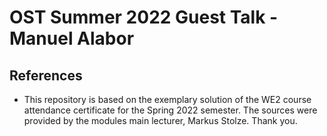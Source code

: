 # OST Summer 2022 Guest Talk - Manuel Alabor

## References

- This repository is based on the exemplary solution of the WE2 course attendance certificate for the Spring 2022 semester. The sources were provided by the modules main lecturer, Markus Stolze. Thank you.
